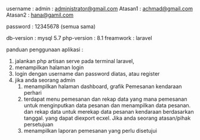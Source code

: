 username : admin   : administrator@gmail.com
	     Atasan1 : achmad@gmail.com
	     Atasan2 : hana@gamil.com  

password : 12345678 (semua sama)

db-version : mysql 5.7
php-version : 8.1
freamwork : laravel

panduan penggunaan aplikasi :

1. jalankan php artisan serve pada terminal laravel,
2. menampilkan halaman login
3. login dengan username dan password diatas, atau register
4. jika anda seorang admin
	1. menampilkan halaman dashboard, grafik Pemesanan kendaraan perhari
	2. terdapat menu pemesanan dan rekap data yang mana pemesanan untuk menginputkan data pesanan
	   dan menampilkan data pesanan. dan rekap data untuk merekap data pesanan kendaraan berdasarkan tanggal.
	   yang dapat diexport ecxel.
    Jika anda seorang atasan/pihak persetujuan
	1. menampilkan laporan pemesanan yang perlu disetujui


		
